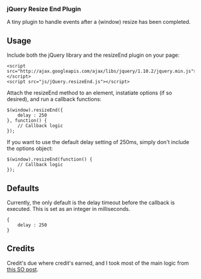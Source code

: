 ### jQuery Resize End Plugin

A tiny plugin to handle events after a (window) resize has been completed.

## Usage

Include both the jQuery library and the resizeEnd plugin on your page:

```
<script src="http://ajax.googleapis.com/ajax/libs/jquery/1.10.2/jquery.min.js"></script>
<script src="js/jQuery.resizeEnd.js"></script>
```

Attach the resizeEnd method to an element, instatiate options (if so desired), and run a callback functions:

```
$(window).resizeEnd({
	delay : 250
}, function() {
	// Callback logic
});
```

If you want to use the default delay setting of 250ms, simply don't include the options object:

```
$(window).resizeEnd(function() {
	// Callback logic
});
```

## Defaults

Currently, the only default is the delay timeout before the callback is executed.  This is set as an integer in milliseconds.

```
{
	delay : 250
}
```

## Credits

Credit's due where credit's earned, and I took most of the main logic from <a href="http://stackoverflow.com/questions/5489946/jquery-how-to-wait-for-the-end-or-resize-event-and-only-then-perform-an-ac" target="_blank">this SO post</a>.

